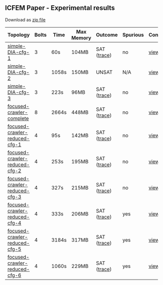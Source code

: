 ## ICFEM Paper - Experimental results

Download as [zip file](https://github.com/franco-maroni/DICE-Verification/raw/master/json2mc/exp-data/ICFEM.zip)

|Topology  | Bolts | Time | Max Memory | Outcome | Spurious| Configuration |
|----------------|---|---|---|---|---|---|
|[simple-DIA-cfg-1](https://github.com/franco-maroni/DICE-Verification/tree/master/json2mc/exp-data/ICFEM/simple-DIA-cfg-1) |  3  |  60s  |  104MB  |  SAT ([trace](https://raw.githubusercontent.com/franco-maroni/DICE-Verification/master/json2mc/exp-data/ICFEM/simple-DIA-cfg-1/imgs/simple-DIA-cfg-1.png))  |  no	| [view](https://github.com/franco-maroni/DICE-Verification/raw/master/json2mc/exp-data/ICFEM/simple-DIA-cfg-1/conf/copy_of_simple-DIA-cfg-1_context.json)|
|[simple-DIA-cfg-2](https://github.com/franco-maroni/DICE-Verification/tree/master/json2mc/exp-data/ICFEM/simple-DIA-cfg-2)	 |  3  |  1058s  |  150MB  |  UNSAT |  N/A |[view](https://github.com/franco-maroni/DICE-Verification/raw/master/json2mc/exp-data/ICFEM/simple-DIA-cfg-2/conf/copy_of_simple-DIA-cfg-2_context.json)|
|[simple-DIA-cfg-3](https://github.com/franco-maroni/DICE-Verification/tree/master/json2mc/exp-data/ICFEM/simple-DIA-cfg-3)	 |  3  |  223s  |  96MB  |  SAT ([trace](https://raw.githubusercontent.com/franco-maroni/DICE-Verification/master/json2mc/exp-data/ICFEM/simple-DIA-cfg-3/imgs/simple-DIA-cfg-3.png)) |  no	|[view](https://github.com/franco-maroni/DICE-Verification/raw/master/json2mc/exp-data/ICFEM/simple-DIA-cfg-3/conf/copy_of_simple-DIA-cfg-3_context.json)|
|[focused-crawler-complete](https://github.com/franco-maroni/DICE-Verification/tree/master/json2mc/exp-data/ICFEM/focused-crawler-complete)	 |  8  |  2664s  |  448MB  |  SAT ([trace](https://raw.githubusercontent.com/franco-maroni/DICE-Verification/master/json2mc/exp-data/ICFEM/focused-crawler-complete/imgs/focused-crawler-complete.png)) |  no	| [view](https://github.com/franco-maroni/DICE-Verification/raw/master/json2mc/exp-data/ICFEM/focused-crawler-complete/conf/copy_of_focused-crawler-complete_context.json)|
|[focused-crawler-reduced-cfg-1](https://github.com/franco-maroni/DICE-Verification/tree/master/json2mc/exp-data/ICFEM/focused-crawler-reduced-cfg-1)	 |  4  |  95s  |  142MB  |  SAT ([trace](https://raw.githubusercontent.com/franco-maroni/DICE-Verification/master/json2mc/exp-data/ICFEM/focused-crawler-reduced-cfg-1/imgs/focused-crawler-reduced-cfg-1.png))  |  no 	| [view](https://github.com/franco-maroni/DICE-Verification/raw/master/json2mc/exp-data/ICFEM/focused-crawler-reduced-cfg-1/conf/copy_of_focused-crawler-reduced-cfg-1_context.json) |
|[focused-crawler-reduced-cfg-2](https://github.com/franco-maroni/DICE-Verification/tree/master/json2mc/exp-data/ICFEM/focused-crawler-reduced-cfg-2)	 |  4  |  253s  |  195MB |  SAT ([trace](https://raw.githubusercontent.com/franco-maroni/DICE-Verification/master/json2mc/exp-data/ICFEM/focused-crawler-reduced-cfg-2/imgs/focused-crawler-reduced-cfg-2.png))  |  no |[view](https://github.com/franco-maroni/DICE-Verification/raw/master/json2mc/exp-data/ICFEM/focused-crawler-reduced-cfg-2/copy_of_focused-crawler-reduced-cfg-2_context.json)|
|[focused-crawler-reduced-cfg-3](https://github.com/franco-maroni/DICE-Verification/tree/master/json2mc/exp-data/ICFEM/focused-crawler-reduced-cfg-3)	 |  4  |  327s  |  215MB  |  SAT ([trace](https://raw.githubusercontent.com/franco-maroni/DICE-Verification/master/json2mc/exp-data/ICFEM/focused-crawler-reduced-cfg-3/imgs/focused-crawler-reduced-cfg-3.png))  |  no	|[view](https://github.com/franco-maroni/DICE-Verification/raw/master/json2mc/exp-data/ICFEM/focused-crawler-reduced-cfg-3/conf/copy_of_focused-crawler-reduced-cfg-3_context.json)|
|[focused-crawler-reduced-cfg-4](https://github.com/franco-maroni/DICE-Verification/tree/master/json2mc/exp-data/ICFEM/focused-crawler-reduced-cfg-4)	 |  4  |  333s  |  206MB  |  SAT ([trace](https://raw.githubusercontent.com/franco-maroni/DICE-Verification/master/json2mc/exp-data/ICFEM/focused-crawler-reduced-cfg-4/imgs/focused-crawler-reduced-cfg-4.png))  |  yes	|[view](https://github.com/franco-maroni/DICE-Verification/raw/master/json2mc/exp-data/ICFEM/focused-crawler-reduced-cfg-4/conf/copy_of_focused-crawler-reduced-cfg-4_context.json)|
|[focused-crawler-reduced-cfg-5](https://github.com/franco-maroni/DICE-Verification/tree/master/json2mc/exp-data/ICFEM/focused-crawler-reduced-cfg-5)	 |  4  |  3184s  |  317MB  |  SAT ([trace](https://raw.githubusercontent.com/franco-maroni/DICE-Verification/master/json2mc/exp-data/ICFEM/focused-crawler-reduced-cfg-5/imgs/focused-crawler-reduced-cfg-5.png))  |  yes	|[view](https://github.com/franco-maroni/DICE-Verification/blob/master/json2mc/exp-data/ICFEM/focused-crawler-reduced-cfg-5/conf/copy_of_focused-crawler-reduced-cfg-5_context.json)|
|[focused-crawler-reduced-cfg-6](https://github.com/franco-maroni/DICE-Verification/tree/master/json2mc/exp-data/ICFEM/focused-crawler-reduced-cfg-6)	 |  4  |  1060s  |  229MB   |  SAT ([trace](https://raw.githubusercontent.com/franco-maroni/DICE-Verification/master/json2mc/exp-data/ICFEM/focused-crawler-reduced-cfg-6/imgs/focused-crawler-reduced-cfg-6.png))  |  yes |[view](https://github.com/franco-maroni/DICE-Verification/raw/master/json2mc/exp-data/ICFEM/focused-crawler-reduced-cfg-6/conf/copy_of_focused-crawler-reduced-cfg-6_context.json)|
